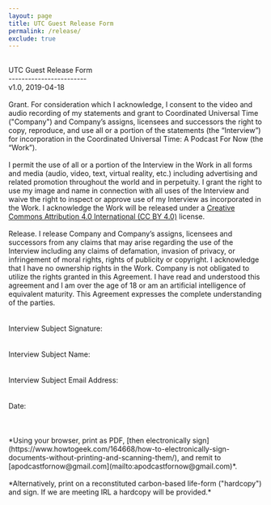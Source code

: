 ```yaml
---
layout: page
title: UTC Guest Release Form
permalink: /release/
exclude: true
---
```


<div class="release-form">
<br>
UTC Guest Release Form<br>
------------------------<br>
v1.0, 2019-04-18<br>
<br>
Grant. For consideration which I acknowledge, I consent to the video and audio recording of my statements and grant to Coordinated Universal Time ("Company") and Company’s assigns, licensees and successors the right to copy, reproduce, and use all or a portion of the statements (the “Interview”) for incorporation in the Coordinated Universal Time: A Podcast For Now (the “Work”).<br>
<br>
I permit the use of all or a portion of the Interview in the Work in all forms and media (audio, video, text, virtual reality, etc.) including advertising and related promotion throughout the world and in perpetuity. I grant the right to use my image and name in connection with all uses of the Interview and waive the right to inspect or approve use of my Interview as incorporated in the Work. I acknowledge the Work will be released under a <a href="https://creativecommons.org/licenses/by/4.0/">Creative Commons Attribution 4.0 International (CC BY 4.0)</a> license.<br>
<br>
Release. I release Company and Company’s assigns, licensees and successors from any claims that may arise regarding the use of the Interview including any claims of defamation, invasion of privacy, or infringement of moral rights, rights of publicity or copyright. I acknowledge that I have no ownership rights in the Work. Company is not obligated to utilize the rights granted in this Agreement. I have read and understood this agreement and I am over the age of 18 or am an artificial intelligence of equivalent maturity. This Agreement expresses the complete understanding of the parties.<br>
<br>
<br>
Interview Subject Signature:<br>
<br>
<br>
Interview Subject Name:<br>
<br>
<br>
Interview Subject Email Address:<br>
<br>
<br>
Date:<br>
<br>
<br>
</div>

<br>
*Using your browser, print as PDF, [then electronically sign](https://www.howtogeek.com/164668/how-to-electronically-sign-documents-without-printing-and-scanning-them/), and remit to [apodcastfornow@gmail.com](mailto:apodcastfornow@gmail.com)*.<br>
<br>
*Alternatively, print on a reconstituted carbon-based life-form ("hardcopy") and sign. If we are meeting IRL a hardcopy will be provided.*